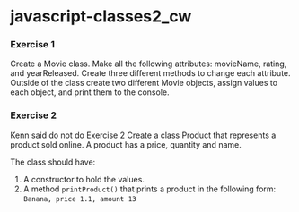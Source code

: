 # javascript-classes2_cw

### Exercise 1
Create a Movie class. Make all the following attributes: movieName, rating, and yearReleased. Create three different methods to change each attribute. Outside of the class create two different Movie objects, assign values to each object, and print them to the console.

### Exercise 2
Kenn said do not do Exercise 2
Create a class Product that represents a product sold online. A product has a price, quantity and name.

The class should have:
1. A constructor to hold the values.
2. A method ```printProduct()``` that prints a product in the following form: ```Banana, price 1.1, amount 13```

